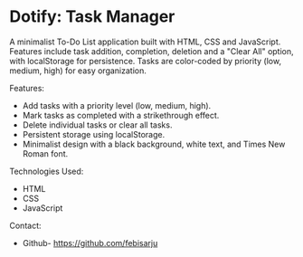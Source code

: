 # Dotify: Task Manager

A minimalist To-Do List application built with HTML, CSS and JavaScript. Features include task addition, completion, deletion and a "Clear All" option, with localStorage for persistence. Tasks are color-coded by priority (low, medium, high) for easy organization.

Features:
- Add tasks with a priority level (low, medium, high).
- Mark tasks as completed with a strikethrough effect.
- Delete individual tasks or clear all tasks.
- Persistent storage using localStorage.
- Minimalist design with a black background, white text, and Times New Roman font.

Technologies Used:
- HTML
- CSS
- JavaScript

Contact:
- Github- https://github.com/febisarju
